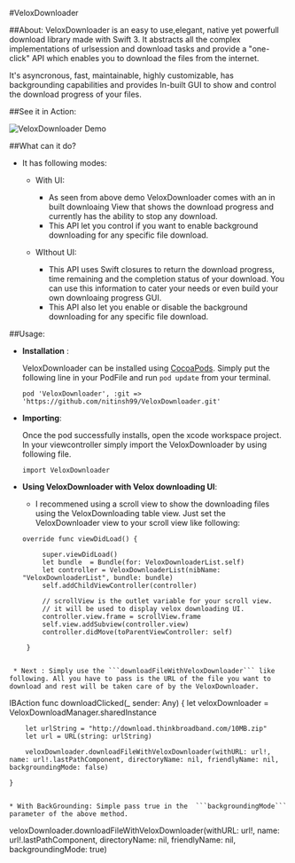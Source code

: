 #VeloxDownloader

##About:
VeloxDownloader is an easy to use,elegant, native yet powerfull download library made with Swift 3. It abstracts all the complex implementations of urlsession and download tasks and provide a "one-click" API which enables you to download the files from the internet.

It's asyncronous, fast, maintainable, highly customizable, has backgrounding capabilities and  provides In-built GUI to show and control the download progress of your files.


##See it in Action:

![VeloxDownloader Demo](https://cloud.githubusercontent.com/assets/1389212/20846414/7fc1b224-b897-11e6-99c7-2a5a4e9cca40.gif)

##What can it do?
* It has following modes:
	* With UI:
		* As seen from above demo VeloxDownloader comes with an in built downloaing View that shows the download progress and currently has the ability to stop any download.
		* This API let you control if you want to enable background downloading for any specific file download.
	   
	   
	* WIthout UI:
	   * This API uses Swift closures to return the download progress, time remaining and the completion status of your download. You can use this information to cater your needs or even build your own downloaing progress GUI.
	   * This API also let you enable or disable the background downloading for any specific file download.

	   
##Usage:

* __Installation__ : 

  VeloxDownloader can be installed using [CocoaPods](http://cocoadocs.org/docsets/VeloxDownloader/1.3/). Simply put the following line in your PodFile and run ```pod update``` from your terminal.
  
  ``` pod 'VeloxDownloader', :git => 'https://github.com/nitinsh99/VeloxDownloader.git' ```
  
  
* __Importing__:
  
  Once the pod successfully installs, open the xcode workspace project. In your viewcontroller simply import the VeloxDownloader by using following file.
  
  
  ```import VeloxDownloader```
  
* __Using VeloxDownloader with Velox downloading UI__:
  * I recommened using a scroll view to show the downloading files using the VeloxDownloading table view. Just set the VeloxDownloader view to your scroll view like following:

   ```
   override func viewDidLoad() {
        
        super.viewDidLoad()
        let bundle  = Bundle(for: VeloxDownloaderList.self)
        let controller = VeloxDownloaderList(nibName: "VeloxDownloaderList", bundle: bundle)
        self.addChildViewController(controller)
        
        // scrollView is the outlet variable for your scroll view.
        // it will be used to display velox downloading UI.
        controller.view.frame = scrollView.frame
        self.view.addSubview(controller.view)
        controller.didMove(toParentViewController: self)
        
    }
```

 * Next : Simply use the ```downloadFileWithVeloxDownloader``` like following. All you have to pass is the URL of the file you want to download and rest will be taken care of by the VeloxDownloader.

 ``` 
  IBAction func downloadClicked(_ sender: Any) {
        let veloxDownloader = VeloxDownloadManager.sharedInstance

        let urlString = "http://download.thinkbroadband.com/10MB.zip"
        let url = URL(string: urlString)
 
        veloxDownloader.downloadFileWithVeloxDownloader(withURL: url!, name: url!.lastPathComponent, directoryName: nil, friendlyName: nil, backgroundingMode: false)
        
    }
 ```
  
 * With BackGrounding: Simple pass true in the  ```backgroundingMode``` parameter of the above method.

 ```
veloxDownloader.downloadFileWithVeloxDownloader(withURL: url!, name: url!.lastPathComponent, directoryName: nil, friendlyName: nil, backgroundingMode: true)
 ```
    
